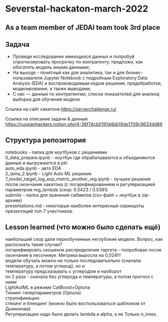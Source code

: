 # Severstal-hackaton-march-2022
## As a team member of JEDAI team took 3rd place


## **Задача**

- Проведи исследование имеющихся данных и попробуй спрогнозировать просрочку по контрагенту, предложи, как обогатить модель иными данными;
- На выходе – понятный как для аналитика, так и для бизнес-пользователя Jupyter Notebook с подробным Exploratory Data Analysis (EDA) и воспроизводимым кодом решения, предобработки, моделирования, а также выводами;
- С нас — данные по контрагентам, список показателей для анализа, выборка для обучения модели


Ссылка на сайт хакатона
https://serverchallenge.ru/ 

Ссылка на описание задачи & данные
https://russianhackers.notion.site/4-36f74cb0191d4bb19de1709c9633dd89


## **Структура репозитория**
notebooks - папка для ноутбуков с решениями  
0_data_prepare.ipynb - ноутбук где обрабатываются и объединяются данные и выгружаются в pkl  
auto_eda.ipynb - авто EDA  
2_lama_2.ipynb - Light Auto ML решение  
7_model_tatget_log_exp_metric_another_reg.ipynb - лучшее решение после окончания хакатона (с логарифмированием и регуляризацией параметром reg_lambda (скор: 0.5423 / 0.5391)  
submits - папка для хранения сабмитов (csv-файл + ноутбук в zip-архиве)  
presentations.md - некоторые наиболее интересные скриншоты презентаций топ-7 участников.  



## **Lesson learned (что можно было сделать ещё)**
наибольший скор дали переобученные неглубокие модели. Вопрос, как распознать такие случаи?  
логарифмировть скошеное распределение таргета - попробовал после окончания в песочниуе. Метрика выросла на 0,024!!!  
модели обучать можно не только последоватьельно (сначала температуру, а потом углерод), но и  
температуру предсказывать с углеродом и наоборот  
по 2 раза - сначала без углерода и температуры, а потом прогноз с ними  
LightAutML в режиме CatBoost+Optuna  
Тюнинг гиперпараметров (Optuna)  
стратификацию  
стекинг и блендинг (можно было воспользоваться шаблоном от Дьяконова)  
Регуляризацию надо было делать lambda и alpha, а не Только n_trees.  
